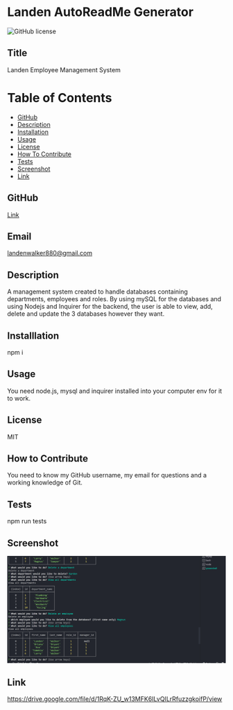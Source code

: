 # Landen AutoReadMe Generator
![GitHub license](https://img.shields.io/badge/license-MIT-blue.svg)

## Title


Landen Employee Management System

# Table of Contents

- [GitHub](#github)
- [Description](#description)
- [Installation](#installation)
- [Usage](#usage)
- [License](#license)
- [How To Contribute](#howtocontribute)
- [Tests](#tests)
- [Screenshot](#screenshot)
- [Link](#link)


## GitHub


[Link](https://www.github.com/lwalker107)


## Email

landenwalker880@gmail.com


## Description


A management system created to handle databases containing departments, employees and roles. By using mySQL for
the databases and using Nodejs and Inquirer for the backend, the user is able to view, add, delete and update the
3 databases however they want.

## Installlation 


npm i

## Usage

You need node.js, mysql and inquirer installed into your computer env for it to work.

## License


MIT

## How to Contribute


You need to know my GitHub username, my email for questions and a working knowledge of Git.

## Tests


npm run tests

## Screenshot

![screenshot](Assets/employee_management.PNG)

## Link 

https://drive.google.com/file/d/1RqK-ZU_w13MFK6ILvQILrRfuzzgkoifP/view